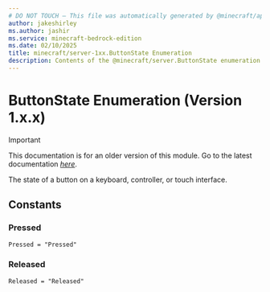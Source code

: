```yaml
---
# DO NOT TOUCH — This file was automatically generated by @minecraft/api-docs-generator, to report problems file an issue at https://github.com/Mojang/minecraft-scripting-libraries
author: jakeshirley
ms.author: jashir
ms.service: minecraft-bedrock-edition
ms.date: 02/10/2025
title: minecraft/server-1xx.ButtonState Enumeration
description: Contents of the @minecraft/server.ButtonState enumeration (Version 1.x.x).
---
```

# ButtonState Enumeration (Version 1.x.x)

> [!IMPORTANT]
> This documentation is for an older version of this module. Go to the latest documentation [*here*](../../../scriptapi/minecraft/server/ButtonState.md).

The state of a button on a keyboard, controller, or touch interface.

## Constants
### **Pressed**
`Pressed = "Pressed"`
### **Released**
`Released = "Released"`
